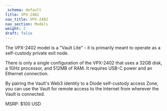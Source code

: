 ```yaml
---
_schema: default
title: VPX-2402
nav_title: VPX-2402
nav_section: Models
weight: 2
draft: false
---
```

The VPX-2402 model is a "Vault Lite" - it is primarily meant to operate as a self-custody private exit node.

There is only a single configuration of the VPX-2402 that uses a 32GB disk, a 1GHz processor, and 512MB of RAM.  It requires USB-C power and an Ethernet connection.

By pairing the Vault's Web3 identity to a Diode self-custody access Zone, you can use the Vault for remote access to the Internet from wherever the Vault is connected.

MSRP: $100 USD
